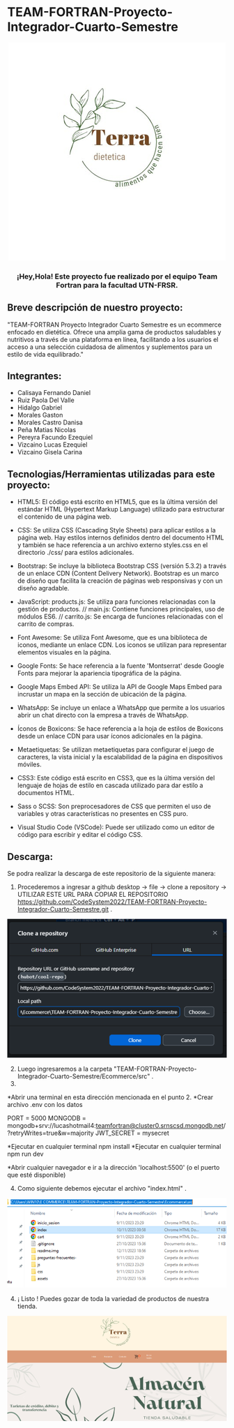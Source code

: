 # TEAM-FORTRAN-Proyecto-Integrador-Cuarto-Semestre
<div align="center">
<img src="Ecommerce/src/assets/logo/logo.png" alt="Tienda Saludable">
<h3>¡Hey,Hola! Este proyecto fue realizado por el equipo Team Fortran para la facultad UTN-FRSR.</h3>
</div>

## Breve descripción de nuestro proyecto:

"TEAM-FORTRAN Proyecto Integrador Cuarto Semestre es un ecommerce enfocado en dietética. Ofrece una amplia gama de productos saludables y nutritivos a través de una plataforma en línea, facilitando a los usuarios el acceso a una selección cuidadosa de alimentos y suplementos para un estilo de vida equilibrado."

## Integrantes:
- Calisaya Fernando Daniel
- Ruiz Paola Del Valle
- Hidalgo Gabriel 
- Morales Gaston
- Morales Castro Danisa 
- Peña Matias Nicolas
- Pereyra Facundo Ezequiel 
- Vizcaino Lucas Ezequiel
- Vizcaino Gisela Carina

## Tecnologias/Herramientas utilizadas para este proyecto:

- HTML5: El código está escrito en HTML5, que es la última versión del estándar HTML (Hypertext Markup Language) utilizado para estructurar el contenido de una página web.

- CSS: Se utiliza CSS (Cascading Style Sheets) para aplicar estilos a la página web. Hay estilos internos definidos dentro del documento HTML y también se hace referencia a un archivo externo styles.css en el directorio ./css/ para estilos adicionales.

- Bootstrap: Se incluye la biblioteca Bootstrap CSS (versión 5.3.2) a través de un enlace CDN (Content Delivery Network). Bootstrap es un marco de diseño que facilita la creación de páginas web responsivas y con un diseño agradable.

- JavaScript: products.js: Se utiliza para funciones relacionadas con la gestión de productos. // main.js: Contiene funciones principales, uso de módulos ES6. // carrito.js: Se encarga de funciones relacionadas con el carrito de compras.

- Font Awesome: Se utiliza Font Awesome, que es una biblioteca de iconos, mediante un enlace CDN. Los iconos se utilizan para representar elementos visuales en la página.

- Google Fonts: Se hace referencia a la fuente 'Montserrat' desde Google Fonts para mejorar la apariencia tipográfica de la página.

- Google Maps Embed API: Se utiliza la API de Google Maps Embed para incrustar un mapa en la sección de ubicación de la página.

- WhatsApp: Se incluye un enlace a WhatsApp que permite a los usuarios abrir un chat directo con la empresa a través de WhatsApp.

- Íconos de Boxicons: Se hace referencia a la hoja de estilos de Boxicons desde un enlace CDN para usar íconos adicionales en la página.

- Metaetiquetas: Se utilizan metaetiquetas para configurar el juego de caracteres, la vista inicial y la escalabilidad de la página en dispositivos móviles.

- CSS3: Este código está escrito en CSS3, que es la última versión del lenguaje de hojas de estilo en cascada utilizado para dar estilo a documentos HTML.

- Sass o SCSS: Son preprocesadores de CSS que permiten el uso de variables y otras características no presentes en CSS puro.

- Visual Studio Code (VSCode): Puede ser utilizado como un editor de código para escribir y editar el código CSS.

## Descarga:

Se podra realizar la descarga de este repositorio de la siguiente manera:

1. Procederemos a ingresar a github desktop -> file -> clone a repository -> UTILIZAR ESTE URL PARA COPIAR EL REPOSITORIO  https://github.com/CodeSystem2022/TEAM-FORTRAN-Proyecto-Integrador-Cuarto-Semestre.git .
   
<div align="center">
<img src="Ecommerce/src/readme-img/clonar.png" alt="Clonacion del Repositorio">
</div>

2. Luego ingresaremos a la carpeta "TEAM-FORTRAN-Proyecto-Integrador-Cuarto-Semestre/Ecommerce/src" .
3. 
*Abrir una terminal en esta dirección mencionada en el punto 2.
*Crear archivo .env con los datos

PORT = 5000
MONGODB = mongodb+srv://lucashotmail4:teamfortran@cluster0.srnscsd.mongodb.net/?retryWrites=true&w=majority
JWT_SECRET = mysecret

*Ejecutar en cualquier terminal npm install
*Ejecutar en cualquier terminal npm run dev

*Abrir cualquier navegador e ir a la dirección 'localhost:5500' (o el puerto que esté disponible)

4. Como siguiente debemos ejecutar el archivo "index.html" .
<div align="center">
<img src="Ecommerce/src/readme-img/index.png" alt="Ejecucion index.html para abrir tienda">
</div>

4. ¡ Listo ! Puedes gozar de toda la variedad de productos de nuestra tienda.
<div align="center">
<img src="Ecommerce/src/readme-img/Pagina principal.png" alt="Nuestra tienda con su saludable atencion">
</div>


